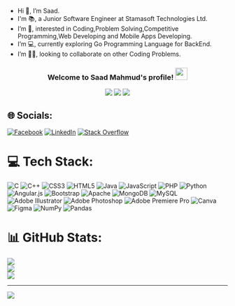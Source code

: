- Hi 👋, I’m Saad.
- I'm 📚, a Junior Software Engineer at Stamasoft Technologies Ltd.
- I’m 👀, interested in Coding,Problem Solving,Competitive Programming,Web Developing and Mobile Apps Developing.
- I’m 💻, currently exploring Go Programming Language for BackEnd.
- I’m 👯‍♂️, looking to collaborate on other Coding Problems.
<h3 align="center">
  Welcome to Saad Mahmud's profile!
  <img src="https://media.giphy.com/media/hvRJCLFzcasrR4ia7z/giphy.gif" width="28">
</h3>
<p align="center">
  <img src="https://readme-typing-svg.herokuapp.com?font=Italianno&size=40&pause=1000&color=0CE9F7&width=435&lines=Competitive+Programmer;Problem+Solver;Passionate+Programmer;Front+End+Developer;Back+End+Developer;Mobile+Apps+Developer">
  <a href="https://www.linkedin.com/in/mohammad-saad-uddin-chowdhury-920850202/"><img src="https://img.shields.io/badge/LinkedIn-0077B5?style=for-the-badge&logo=linkedin&logoColor=white"></a>
  <a href="https://www.facebook.com/Saad2038/"><img src="https://img.shields.io/badge/Facebook-E4405F?style=for-the-badge&logo=facebook&logoColor=white"></a>
</p>

## 🌐 Socials:
[![Facebook](https://img.shields.io/badge/Facebook-%231877F2.svg?logo=Facebook&logoColor=white)](https://facebook.com/Saad2038) [![LinkedIn](https://img.shields.io/badge/LinkedIn-%230077B5.svg?logo=linkedin&logoColor=white)](https://www.linkedin.com/in/saad-cse/) [![Stack Overflow](https://img.shields.io/badge/-Stackoverflow-FE7A16?logo=stack-overflow&logoColor=white)](https://stackoverflow.com/users/17439243) 

# 💻 Tech Stack:
![C](https://img.shields.io/badge/c-%2300599C.svg?style=flat-square&logo=c&logoColor=white) ![C++](https://img.shields.io/badge/c++-%2300599C.svg?style=flat-square&logo=c%2B%2B&logoColor=white) ![CSS3](https://img.shields.io/badge/css3-%231572B6.svg?style=flat-square&logo=css3&logoColor=white) ![HTML5](https://img.shields.io/badge/html5-%23E34F26.svg?style=flat-square&logo=html5&logoColor=white) ![Java](https://img.shields.io/badge/java-%23ED8B00.svg?style=flat-square&logo=java&logoColor=white) ![JavaScript](https://img.shields.io/badge/javascript-%23323330.svg?style=flat-square&logo=javascript&logoColor=%23F7DF1E) ![PHP](https://img.shields.io/badge/php-%23777BB4.svg?style=flat-square&logo=php&logoColor=white) ![Python](https://img.shields.io/badge/python-3670A0?style=flat-square&logo=python&logoColor=ffdd54) ![Angular.js](https://img.shields.io/badge/angular.js-%23E23237.svg?style=flat-square&logo=angularjs&logoColor=white) ![Bootstrap](https://img.shields.io/badge/bootstrap-%23563D7C.svg?style=flat-square&logo=bootstrap&logoColor=white) ![Apache](https://img.shields.io/badge/apache-%23D42029.svg?style=flat-square&logo=apache&logoColor=white) ![MongoDB](https://img.shields.io/badge/MongoDB-%234ea94b.svg?style=flat-square&logo=mongodb&logoColor=white) ![MySQL](https://img.shields.io/badge/mysql-%2300f.svg?style=flat-square&logo=mysql&logoColor=white) ![Adobe Illustrator](https://img.shields.io/badge/adobeillustrator-%23FF9A00.svg?style=flat-square&logo=adobeillustrator&logoColor=white) ![Adobe Photoshop](https://img.shields.io/badge/adobephotoshop-%2331A8FF.svg?style=flat-square&logo=adobephotoshop&logoColor=white) ![Adobe Premiere Pro](https://img.shields.io/badge/Adobe%20Premiere%20Pro-9999FF.svg?style=flat-square&logo=Adobe%20Premiere%20Pro&logoColor=white) ![Canva](https://img.shields.io/badge/Canva-%2300C4CC.svg?style=flat-square&logo=Canva&logoColor=white) 	![Figma](https://img.shields.io/badge/figma-%23F24E1E.svg?style=flat-square&logo=figma&logoColor=white) ![NumPy](https://img.shields.io/badge/numpy-%23013243.svg?style=flat-square&logo=numpy&logoColor=white) ![Pandas](https://img.shields.io/badge/pandas-%23150458.svg?style=flat-square&logo=pandas&logoColor=white)
# 📊 GitHub Stats:
![](https://github-readme-stats.vercel.app/api?username=Saadmahmud-CSE&theme=radical&hide_border=true&include_all_commits=false&count_private=false)<br/>
![](https://github-readme-streak-stats.herokuapp.com/?user=Saadmahmud-CSE&theme=radical&hide_border=true)<br/>
![](https://github-readme-stats.vercel.app/api/top-langs/?username=Saadmahmud-CSE&theme=radical&hide_border=true&include_all_commits=false&count_private=false&layout=compact)

---
[![](https://visitcount.itsvg.in/api?id=Saadmahmud-CSE&icon=0&color=0)](https://visitcount.itsvg.in)

<!-- Proudly created with GPRM ( https://gprm.itsvg.in ) -->
